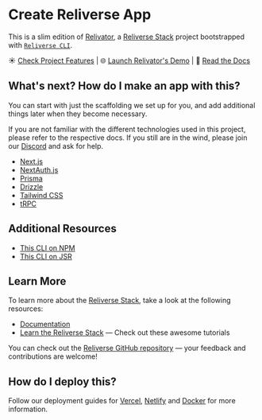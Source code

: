 # Create Reliverse App

This is a slim edition of [Relivator](https://github.com/blefnk/relivator), a [Reliverse Stack](https://github.com/blefnk/reliverse) project bootstrapped with [`Reliverse CLI`](https://github.com/blefnk/reliverse/tree/main/cli/ts/create-reliverse#readme).

<!-- https://github.com/blefnk/reliverse/apps/next#readme -->

☀️ [Check Project Features](https://github.com/blefnk/relivator#project-roadmap-features-checklist) | 🌐 [Launch Relivator's Demo](https://relivator.bleverse.com) | 📖 [Read the Docs](https://docs.bleverse.com)

## What's next? How do I make an app with this?

You can start with just the scaffolding we set up for you, and add additional things later when they become necessary.

If you are not familiar with the different technologies used in this project, please refer to the respective docs. If you still are in the wind, please join our [Discord](https://discord.gg/Pb8uKbwpsJ) and ask for help.

- [Next.js](https://nextjs.org)
- [NextAuth.js](https://next-auth.js.org)
- [Prisma](https://prisma.io)
- [Drizzle](https://orm.drizzle.team)
- [Tailwind CSS](https://tailwindcss.com)
- [tRPC](https://trpc.io)

## Additional Resources

- [This CLI on NPM](https://npmjs.com/package/reliverse)
- [This CLI on JSR](https://jsr.io/@blefnk/reliverse)

## Learn More

To learn more about the [Reliverse Stack](https://docs.bleverse.com/), take a look at the following resources:

- [Documentation](https://docs.bleverse.com/)
- [Learn the Reliverse Stack](https://docs.bleverse.com/en/faq#what-learning-resources-are-currently-available) — Check out these awesome tutorials

You can check out the [Reliverse GitHub repository](https://github.com/blefnk/reliverse) — your feedback and contributions are welcome!

## How do I deploy this?

Follow our deployment guides for [Vercel](https://docs.bleverse.com/en/deployment/vercel), [Netlify](https://docs.bleverse.com/en/deployment/netlify) and [Docker](https://docs.bleverse.com/en/deployment/docker) for more information.
